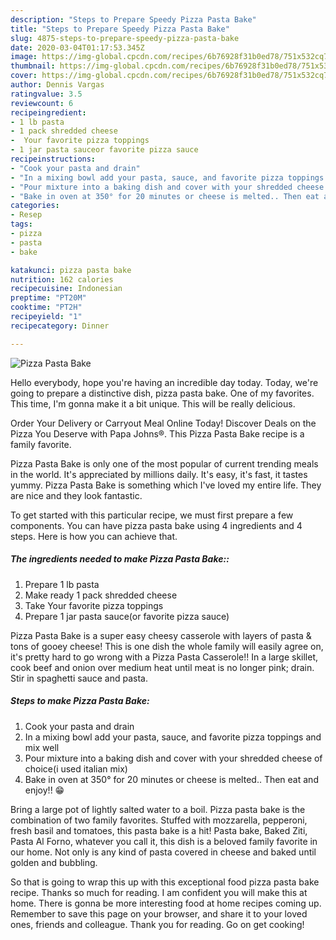 ```yaml
---
description: "Steps to Prepare Speedy Pizza Pasta Bake"
title: "Steps to Prepare Speedy Pizza Pasta Bake"
slug: 4875-steps-to-prepare-speedy-pizza-pasta-bake
date: 2020-03-04T01:17:53.345Z
image: https://img-global.cpcdn.com/recipes/6b76928f31b0ed78/751x532cq70/pizza-pasta-bake-recipe-main-photo.jpg
thumbnail: https://img-global.cpcdn.com/recipes/6b76928f31b0ed78/751x532cq70/pizza-pasta-bake-recipe-main-photo.jpg
cover: https://img-global.cpcdn.com/recipes/6b76928f31b0ed78/751x532cq70/pizza-pasta-bake-recipe-main-photo.jpg
author: Dennis Vargas
ratingvalue: 3.5
reviewcount: 6
recipeingredient:
- 1 lb pasta
- 1 pack shredded cheese
-  Your favorite pizza toppings
- 1 jar pasta sauceor favorite pizza sauce
recipeinstructions:
- "Cook your pasta and drain"
- "In a mixing bowl add your pasta, sauce, and favorite pizza toppings and mix well"
- "Pour mixture into a baking dish and cover with your shredded cheese of choice(i used italian mix)"
- "Bake in oven at 350° for 20 minutes or cheese is melted.. Then eat and enjoy!! 😁"
categories:
- Resep
tags:
- pizza
- pasta
- bake

katakunci: pizza pasta bake
nutrition: 162 calories
recipecuisine: Indonesian
preptime: "PT20M"
cooktime: "PT2H"
recipeyield: "1"
recipecategory: Dinner

---
```



![Pizza Pasta Bake](https://img-global.cpcdn.com/recipes/6b76928f31b0ed78/751x532cq70/pizza-pasta-bake-recipe-main-photo.jpg)

Hello everybody, hope you're having an incredible day today. Today, we're going to prepare a distinctive dish, pizza pasta bake. One of my favorites. This time, I'm gonna make it a bit unique. This will be really delicious.

Order Your Delivery or Carryout Meal Online Today! Discover Deals on the Pizza You Deserve with Papa Johns®. This Pizza Pasta Bake recipe is a family favorite.

Pizza Pasta Bake is only one of the most popular of current trending meals in the world. It's appreciated by millions daily. It's easy, it's fast, it tastes yummy. Pizza Pasta Bake is something which I've loved my entire life. They are nice and they look fantastic.


To get started with this particular recipe, we must first prepare a few components. You can have pizza pasta bake using 4 ingredients and 4 steps. Here is how you can achieve that.

##### The ingredients needed to make Pizza Pasta Bake::

1. Prepare 1 lb pasta
1. Make ready 1 pack shredded cheese
1. Take  Your favorite pizza toppings
1. Prepare 1 jar pasta sauce(or favorite pizza sauce)


Pizza Pasta Bake is a super easy cheesy casserole with layers of pasta &amp; tons of gooey cheese! This is one dish the whole family will easily agree on, it&#39;s pretty hard to go wrong with a Pizza Pasta Casserole!! In a large skillet, cook beef and onion over medium heat until meat is no longer pink; drain. Stir in spaghetti sauce and pasta. 

##### Steps to make Pizza Pasta Bake:

1. Cook your pasta and drain
1. In a mixing bowl add your pasta, sauce, and favorite pizza toppings and mix well
1. Pour mixture into a baking dish and cover with your shredded cheese of choice(i used italian mix)
1. Bake in oven at 350° for 20 minutes or cheese is melted.. Then eat and enjoy!! 😁


Bring a large pot of lightly salted water to a boil. Pizza pasta bake is the combination of two family favorites. Stuffed with mozzarella, pepperoni, fresh basil and tomatoes, this pasta bake is a hit! Pasta bake, Baked Ziti, Pasta Al Forno, whatever you call it, this dish is a beloved family favorite in our home. Not only is any kind of pasta covered in cheese and baked until golden and bubbling. 

So that is going to wrap this up with this exceptional food pizza pasta bake recipe. Thanks so much for reading. I am confident you will make this at home. There is gonna be more interesting food at home recipes coming up. Remember to save this page on your browser, and share it to your loved ones, friends and colleague. Thank you for reading. Go on get cooking!
